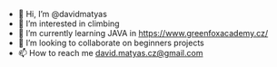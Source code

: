 - 👋 Hi, I’m @davidmatyas
- 👀 I’m interested in climbing 
- 🌱 I’m currently learning JAVA in https://www.greenfoxacademy.cz/
- 💞️ I’m looking to collaborate on beginners projects
- 📫 How to reach me david.matyas.cz@gmail.com 

<!---
davidmatyas/davidmatyas is a ✨ special ✨ repository because its `README.md` (this file) appears on your GitHub profile.
You can click the Preview link to take a look at your changes.
--->
